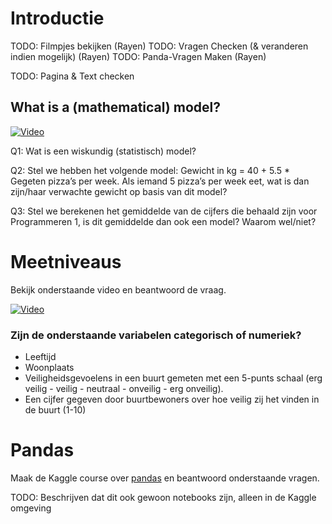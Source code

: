 # Introductie

TODO: Filmpjes bekijken (Rayen)
TODO: Vragen Checken (& veranderen indien mogelijk) (Rayen)
TODO: Panda-Vragen Maken (Rayen)

TODO: Pagina & Text checken


## What is a (mathematical) model?

[![Video](http://img.youtube.com/vi/yQhTtdq_y9M/0.jpg)](http://www.youtube.com/watch?v=yQhTtdq_y9M&list=PL1Jt9Mfqf6egxIC99vcbWeDWTvOVq-7Mf&index=2 "What is a (mathematical) model?")

Q1: Wat is een wiskundig (statistisch) model?

Q2: Stel we hebben het volgende model: Gewicht in kg = 40 + 5.5 \* Gegeten pizza’s per week. Als iemand 5 pizza’s per week eet, wat is dan zijn/haar verwachte gewicht op basis van dit model?

Q3: Stel we berekenen het gemiddelde van de cijfers die behaald zijn voor Programmeren 1, is dit gemiddelde dan ook een model? Waarom wel/niet?

# Meetniveaus

Bekijk onderstaande video en beantwoord de vraag.

[![Video](https://i.ytimg.com/vi/DUcXZ08IdMo/hq720.jpg?sqp=-oaymwEcCNAFEJQDSFXyq4qpAw4IARUAAIhCGAFwAcABBg==&rs=AOn4CLDlMrzYgd3WTINGxA5WnAKXIGekyg)](https://www.youtube.com/watch?v=DUcXZ08IdMo "Numerical and categorical variables")

### Zijn de onderstaande variabelen categorisch of numeriek?
- Leeftijd
- Woonplaats
- Veiligheidsgevoelens in een buurt gemeten met een 5-punts schaal (erg veilig - veilig - neutraal - onveilig - erg onveilig).
- Een cijfer gegeven door buurtbewoners over hoe veilig zij het vinden in de buurt (1-10)


# Pandas

Maak de Kaggle course over [pandas](https://www.kaggle.com/learn/pandas) en beantwoord onderstaande vragen.

TODO: Beschrijven dat dit ook gewoon notebooks zijn, alleen in de Kaggle omgeving